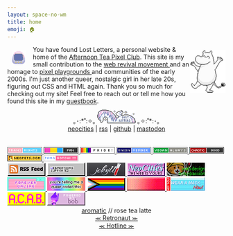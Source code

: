 ```yaml
---
layout: space-no-wm
title: home
emoji: 🏠
---
```

<img src="/graphics/site_buttons/LostLetters32x32.gif" align="left" style="margin: 11px 17px 0 10px;" >
<img src="/graphics/adoptables/dancing-moomin-lostletters-4x.png" style="margin: 10px 0 0 0;" align="right" width="82px"/>
You have found Lost Letters, a personal website & home of the <a href="/afternoontea/">Afternoon Tea Pixel Club</a>. 
This site is my small contribution to the 
<a target="_blank" href="https://thoughts.melonking.net/guides/introduction-to-the-web-revival-1-what-is-the-web-revival">
    web revival movement
</a> 
and an homage to 
<a target="_blank" href="https://zine.yesterweb.org/issue-00/index.php?page=8">
    pixel playgrounds
</a> 
and communities of the early 2000s. I'm just another queer, nostalgic girl in her late 20s, figuring out CSS and HTML again. Thank you so much for checking out my site! Feel free to reach out or tell me how you found this site in my <a href="/guestbook/">guestbook</a>. 
<br>
<center>
    ｡･:*˚:✧｡ 
    <img src="/graphics/site_buttons/LostLetters88x31.gif" width="88px" style="padding-top: 12px;">
    ｡✧:˚*:･｡
    <br>
    <div id="profiles">
        <a target="_blank" href="https://neocities.org/site/lostletters">neocities</a> | 
        <a target="_blank" href="https://lostletters.neocities.org/feed.xml">rss</a> | 
        <a target="_blank" href="https://github.com/toritried/lostletters">github</a> | 
        <a target="_blank" href="https://indieweb.social/@lostletters" rel="me">mastodon</a>
    </div>
    <div id="statuscafe" style="width: 70%;">
        <div id="statuscafe-username"></div>&nbsp;&nbsp;&nbsp;<div id="statuscafe-content"></div>
        <script src="https://status.cafe/current-status.js?name=lostletters" defer></script>
    </div>
</center>
<br>
<div class="index-links"><!-- Button Wall -->
  <div>
    <div class="imgwall">
        <a target="_blank" href="https://trovami.altervista.org/en/webmasters/makebutton">
        <img src="/graphics/toy/tags/transrights.png">
        </a>
        <a target="_blank" href="https://pixels.heylouise.space/">
        <img src="/graphics/toy/tags/lgbt_pan.png">
        </a>
        <a target="_blank" href="https://web.badges.world/">
        <img src="/graphics/toy/tags/pride2.gif">
        </a>
        <a target="_blank" href="https://trovami.altervista.org/en/webmasters/makebutton">
        <img src="/graphics/toy/tags/union-member.png">
        </a>
        <a target="_blank" href="https://trovami.altervista.org/en/webmasters/makebutton">
        <img src="/graphics/toy/tags/veganalways.png">
        </a>
        <a target="_blank" href="https://pixels.heylouise.space/">
        <img src="/graphics/toy/tags/alignment_chaotic_good.png">
        </a>
        <a target="_blank" href="https://web.badges.world/">
        <img src="/graphics/toy/tags/neopets.png">
        </a>
        <a target="_blank" href="https://web.badges.world/">
        <img src="/graphics/toy/tags/tama.png">
        </a>
    </div>
    <div class="imgwall">
        <a target="_blank" href="https://lostletters.neocities.org/feed.xml">
            <img src="/graphics/linkout/rss.gif" title="Only my freshest blog posts delivered straight to you!">
        </a>
        <a target="_blank" href="https://webmentions.neocities.org/">
            <img src="/graphics/linkout/webmentions_anim.gif" title="If you mention this site's URL on mastodon, it'll display like a comment on that specific page! So cool, right? Go enable it on your site too!">
        </a>
        <a target="_blank" href="https://jekyllrb.com/">
            <img src="/graphics/linkout/jekyll.png" title="I use Jekyll as my Static Site Generator">
        </a>
        <a target="_blank" href="https://neocities.org/site/lostletters">
            <img src="/graphics/linkout/neocitiespink.gif" title="Proudly hosted by NeoCities!">
        </a>
        <a  target="_blank" href="https://cyber-rot.neocities.org/mine">
            <img src="/graphics/linkout/webdesign.gif">
        </a>
        <a  target="_blank" href="https://www.deviantart.com/kouenli/art/Forever-Online-Stamp-626217529">
            <img src="/graphics/linkout/forever-online.gif">
        </a>
        <a target="_blank" href="https://plasticdino.neocities.org/">
            <img src="/graphics/linkout/queer.png" title="button by kitty">
        </a>
        <a target="_blank" href="https://rainy.gay/">
            <img src="/graphics/linkout/progress.png" title="button by Dime">
        </a>
        <a target="_blank" href="https://yesterweb.org/no-to-web3/">
            <img src="/graphics/linkout/nft_sadgrl.gif" title="button by sadgrl.online">
        </a>
        <a target="_blank" href="https://arremeer.neocities.org/">
            <img src="/graphics/linkout/masknow.png" title="button by Bruno">
        </a>
        <img src="/graphics/linkout/acab.gif">
        <img src="/graphics/linkout/bob.gif">
    </div>
  </div>
  <div class="index-links-next"><!-- Webrings -->
    <div class="webring">
        <center>
            <a target="_blank" href="http://aromatic.wings.nu/">aromatic</a> // rose tea latte
            <br>
            <a href='https://webring.dinhe.net/prev/https://lostletters.neocities.org/'>
                ⪻
            </a>
            <a target="_blank" href="https://webring.dinhe.net/">
                Retronaut 
            </a>
            <a href='https://webring.dinhe.net/next/https://lostletters.neocities.org/'>
                ⪼
            </a>
            <br>
            <a href="https://hotlinewebring.club/lostletters/next">
                ⪻
            </a>
            <a target="_blank" href="https://hotlinewebring.club/">
                Hotline 
            </a>
            <a href="https://hotlinewebring.club/lostletters/previous">
                ⪼
            </a>
            <div id='neossg'>
                <script type="text/javascript" src="https://neossg.neocities.org/onionring-variables.js"></script>
                <script type="text/javascript" src="https://neossg.neocities.org/onionring-widget.js"></script>
            </div>
            <script src="https://xandra.cc/safonts/webring.js"></script>
            <ring-900 site="https://lostletters.neocities.org/"></ring-900>
            <script src="https://nuthead.neocities.org/ring/ring.js"></script>
        </center>
    </div>
  </div>
</div>